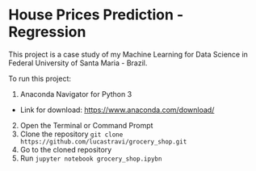 # House Prices Prediction - Regression

This project is a case study of my Machine Learning for Data Science in Federal University of Santa Maria - Brazil.

To run this project:
1. Anaconda Navigator for Python 3
 - Link for download: https://www.anaconda.com/download/
2. Open the Terminal or Command Prompt
3. Clone the repository ``git clone https://github.com/lucastravi/grocery_shop.git``
4. Go to the cloned repository
5. Run ``jupyter notebook grocery_shop.ipybn`` 
